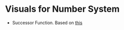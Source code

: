 # Visuals for Number System


- Successor Function. Based on [this](https://bl.ocks.org/eshvk/803b8b86907dc57c3847ce1ef1042947)